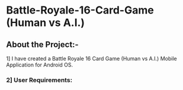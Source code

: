 # Battle-Royale-16-Card-Game (Human vs A.I.)


## About the Project:-


1] I have created a Battle Royale 16 Card Game (Human vs A.I.) Mobile Application for Android OS.


### 2] User Requirements:


